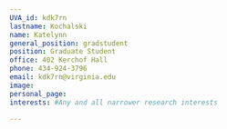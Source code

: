 ```yaml
---
UVA_id: kdk7rn
lastname: Kochalski
name: Katelynn
general_position: gradstudent
position: Graduate Student
office: 402 Kerchof Hall
phone: 434-924-3796
email: kdk7rn@virginia.edu
image:
personal_page:
interests: #Any and all narrower research interests

---
```

